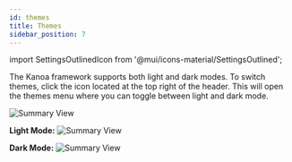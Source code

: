 ```yaml
---
id: themes
title: Themes
sidebar_position: 7
---
```

import SettingsOutlinedIcon from '@mui/icons-material/SettingsOutlined';

The Kanoa framework supports both light and dark modes. To switch themes, click the <SettingsOutlinedIcon fontSize="small" /> icon located at the top right of the header. This will open the themes menu where you can toggle between light and dark mode.

![Summary View](/img/11.png)

**Light Mode:**
![Summary View](/img/Themes-light.png) 

**Dark Mode:**
![Summary View](/img/Themes-dark.png)
